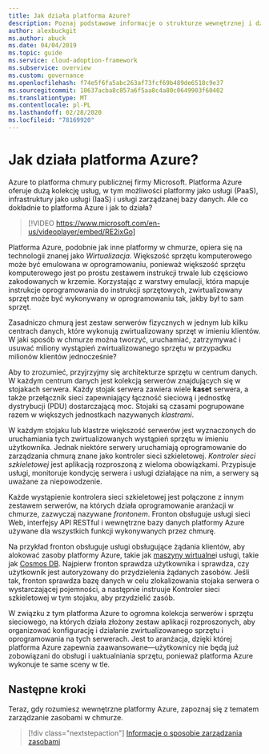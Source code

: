 ```yaml
---
title: Jak działa platforma Azure?
description: Poznaj podstawowe informacje o strukturze wewnętrznej i działaniu platformy chmury platformy Azure oraz wirtualizacji chmury.
author: alexbuckgit
ms.author: abuck
ms.date: 04/04/2019
ms.topic: guide
ms.service: cloud-adoption-framework
ms.subservice: overview
ms.custom: governance
ms.openlocfilehash: f74e5f6fa5abc263af73fcf69b489de6518c9e37
ms.sourcegitcommit: 10637acba8c857a6f5aa8c4a80c0649903f60402
ms.translationtype: MT
ms.contentlocale: pl-PL
ms.lasthandoff: 02/28/2020
ms.locfileid: "78169920"
---
```

<!-- markdownlint-disable MD026 -->

# <a name="how-does-azure-work"></a>Jak działa platforma Azure?

Azure to platforma chmury publicznej firmy Microsoft. Platforma Azure oferuje dużą kolekcję usług, w tym możliwości platformy jako usługi (PaaS), infrastruktury jako usługi (IaaS) i usługi zarządzanej bazy danych. Ale co dokładnie to platforma Azure i jak to działa?

<!-- markdownlint-disable MD034 -->

> [!VIDEO https://www.microsoft.com/en-us/videoplayer/embed/RE2ixGo]

Platforma Azure, podobnie jak inne platformy w chmurze, opiera się na technologii znanej jako _Wirtualizacja_. Większość sprzętu komputerowego może być emulowana w oprogramowaniu, ponieważ większość sprzętu komputerowego jest po prostu zestawem instrukcji trwale lub częściowo zakodowanych w krzemie. Korzystając z warstwy emulacji, która mapuje instrukcje oprogramowania do instrukcji sprzętowych, zwirtualizowany sprzęt może być wykonywany w oprogramowaniu tak, jakby był to sam sprzęt.

Zasadniczo chmurą jest zestaw serwerów fizycznych w jednym lub kilku centrach danych, które wykonują zwirtualizowany sprzęt w imieniu klientów. W jaki sposób w chmurze można tworzyć, uruchamiać, zatrzymywać i usuwać miliony wystąpień zwirtualizowanego sprzętu w przypadku milionów klientów jednocześnie?

Aby to zrozumieć, przyjrzyjmy się architekturze sprzętu w centrum danych. W każdym centrum danych jest kolekcją serwerów znajdujących się w stojakach serwera. Każdy stojak serwera zawiera wiele **kaset** serwera, a także przełącznik sieci zapewniający łączność sieciową i jednostkę dystrybucji (PDU) dostarczającą moc. Stojaki są czasami pogrupowane razem w większych jednostkach nazywanych _klastrami_.

W każdym stojaku lub klastrze większość serwerów jest wyznaczonych do uruchamiania tych zwirtualizowanych wystąpień sprzętu w imieniu użytkownika. Jednak niektóre serwery uruchamiają oprogramowanie do zarządzania chmurą znane jako kontroler sieci szkieletowej. _Kontroler sieci szkieletowej_ jest aplikacją rozproszoną z wieloma obowiązkami. Przypisuje usługi, monitoruje kondycję serwera i usługi działające na nim, a serwery są uważane za niepowodzenie.

Każde wystąpienie kontrolera sieci szkieletowej jest połączone z innym zestawem serwerów, na których działa oprogramowanie aranżacji w chmurze, zazwyczaj nazywane _frontonem_. Fronton obsługuje usługi sieci Web, interfejsy API RESTful i wewnętrzne bazy danych platformy Azure używane dla wszystkich funkcji wykonywanych przez chmurę.

Na przykład fronton obsługuje usługi obsługujące żądania klientów, aby alokować zasoby platformy Azure, takie jak [maszyny wirtualne](https://docs.microsoft.com/azure/virtual-machines)i usługi, takie jak [Cosmos DB](https://docs.microsoft.com/azure/cosmos-db/introduction). Najpierw fronton sprawdza użytkownika i sprawdza, czy użytkownik jest autoryzowany do przydzielenia żądanych zasobów. Jeśli tak, fronton sprawdza bazę danych w celu zlokalizowania stojaka serwera o wystarczającej pojemności, a następnie instruuje Kontroler sieci szkieletowej w tym stojaku, aby przydzielić zasób.

W związku z tym platforma Azure to ogromna kolekcja serwerów i sprzętu sieciowego, na których działa złożony zestaw aplikacji rozproszonych, aby organizować konfigurację i działanie zwirtualizowanego sprzętu i oprogramowania na tych serwerach. Jest to aranżacja, dzięki której platforma Azure zapewnia zaawansowane&mdash;użytkownicy nie będą już zobowiązani do obsługi i uaktualniania sprzętu, ponieważ platforma Azure wykonuje te same sceny w tle.

## <a name="next-steps"></a>Następne kroki

Teraz, gdy rozumiesz wewnętrzne platformy Azure, zapoznaj się z tematem zarządzanie zasobami w chmurze.

> [!div class="nextstepaction"]
> [Informacje o sposobie zarządzania zasobami](../govern/resource-consistency/what-is-governance.md)
